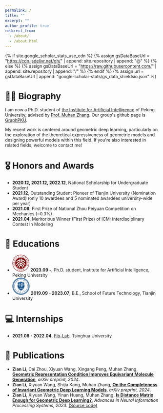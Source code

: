 ```yaml
---
permalink: /
title: ""
excerpt: ""
author_profile: true
redirect_from: 
  - /about/
  - /about.html
---
```


{% if site.google_scholar_stats_use_cdn %}
{% assign gsDataBaseUrl = "https://cdn.jsdelivr.net/gh/" | append: site.repository | append: "@" %}
{% else %}
{% assign gsDataBaseUrl = "https://raw.githubusercontent.com/" | append: site.repository | append: "/" %}
{% endif %}
{% assign url = gsDataBaseUrl | append: "google-scholar-stats/gs_data_shieldsio.json" %}

<span class='anchor' id='about-me'></span>

# 🧑‍💻 Biography

I am now a Ph.D. student of <a href='https://www.ai.pku.edu.cn'>the Institute for Artificial Intelligence</a> of Peking University, advised by <a href='https://muhanzhang.github.io'>Prof. Muhan Zhang</a>. Our group's github page is <a href='https://github.com/GraphPKU'>GraphPKU</a>.

My recent work is centered around geometric deep learning, particularly on the exploration of the theoretical expressiveness of geometric models and designing powerful models within this field. If you're also interested in related fields, welcome to contact me! 



# 🎖 Honors and Awards
- **2020.12, 2021.12, 2022.12**, National Scholarship for Undergraduate Student
- **2021.12**, Outstanding Student Pioneer of Tianjin University (Nomination Award) (only 10 awardees and 5 nominated awardees university-wide per year)
- **2021.08**, First Prize of National Zhou Peiyuan Competition on Mechanics (~0.3%)
- **2021.04**, Meritorious Winner (First Prize) of ICM: Interdisciplinary Contest In Modeling

# 📖 Educations
- <img src="../images/PKU logo.png" alt="PKU Logo" style="zoom:25%;" />        **2023.09 -**, Ph.D. student, Institute for Artificial Intelligence, Peking University
- <img src="../images/TJU logo.png" alt="TJU Logo" style="zoom:5.95%;" />        **2019.09 - 2023.07**, B.E., School of Future Technology, Tianjin University

# 💻 Internships
- **2021.08 - 2022.04**, <a href='http://fi.ee.tsinghua.edu.cn'>Fib-Lab</a>, Tsinghua University


# 📃 Publications
-  **Zian Li**, Cai Zhou, Xiyuan Wang, Xingang Peng, Muhan Zhang, <a href='https://arxiv.org/abs/2410.03655'>**Geometric Representation Condition Improves Equivariant Molecule Generation**</a>, *arXiv preprint, 2024*.
-  **Zian Li**, Xiyuan Wang, Shijia Kang, Muhan Zhang, <a href='https://arxiv.org/abs/2402.04836'>**On the Completeness of Invariant Geometric Deep Learning Models**</a>, *arXiv preprint, 2024*.
-  **Zian Li**, Xiyuan Wang, Yinan Huang, Muhan Zhang, <a href='https://arxiv.org/pdf/2302.05743'>**Is Distance Matrix Enough for Geometric Deep Learning?**</a>, *Advances in Neural Information Processing Systems, 2023*. <a href='https://github.com/GraphPKU/DisGNN'>(Source code)</a> 
